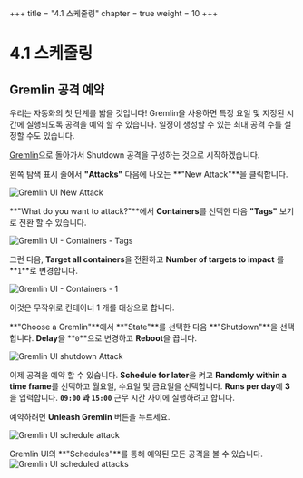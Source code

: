 +++
title = "4.1 스케줄링"
chapter = true
weight = 10
+++

# 4.1 스케줄링
## Gremlin 공격 예약

우리는 자동화의 첫 단계를 밟을 것입니다! Gremlin을 사용하면 특정 요일 및 지정된 시간에 실행되도록 공격을 예약 할 수 있습니다. 일정이 생성할 수 있는 최대 공격 수를 설정할 수도 있습니다.


[Gremlin](https://app.gremlin.com)으로 돌아가서 Shutdown 공격을 구성하는 것으로 시작하겠습니다.

왼쪽 탐색 표시 줄에서 **"Attacks"** 다음에 나오는 **"New Attack"**을 클릭합니다.

![Gremlin UI New Attack](/images/gremlin_ui_create_new__blackhole_attack.png)

**"What do you want to attack?"**에서 **Containers**를 선택한 다음 **"Tags"** 보기로 전환 할 수 있습니다.

![Gremlin UI - Containers - Tags](/images/gremlin_ui_containers_tags.png)

그런 다음, **Target all containers**을 전환하고 **Number of targets to impact** 를 **`1`**로 변경합니다.

![Gremlin UI - Containers - 1](/images/gremlin_ui_containers_tags_target_1.png)


이것은 무작위로 컨테이너 1 개를 대상으로 합니다.

**"Choose a Gremlin"**에서 **"State"**를 선택한 다음 **"Shutdown"**을 선택합니다. **Delay**을 **`0`**으로 변경하고 **Reboot**을 끕니다.

![Gremlin UI shutdown Attack](/images/gremlin_ui_shutdown_config.png) 

이제 공격을 예약 할 수 있습니다. **Schedule for later**을 켜고 **Randomly within a time frame**를 선택하고 월요일, 수요일 및 금요일을 선택합니다.
**Runs per day**에 **3**을 입력합니다.
**`09:00` 과 `15:00`** 근무 시간 사이에 실행하려고 합니다.

예약하려면 **Unleash Gremlin** 버튼을 누르세요.

![Gremlin UI schedule attack](/images/gremlin_ui_schedule_attack.png) 

Gremlin UI의 **"Schedules"**를 통해 예약된 모든 공격을 볼 수 있습니다.
![Gremlin UI scheduled attacks](/images/gremlin_ui_schedules.png) 
